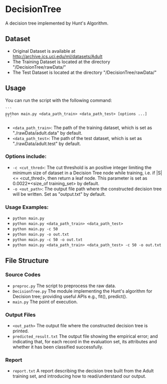 # DecisionTree
A decision tree implemented by Hunt's Algorithm.

## Dataset
- Original Dataset is available at http://archive.ics.uci.edu/ml/datasets/Adult
- The Training Dataset is located at the directory "/DecisionTree/rawData/"
- The Test Dataset is located at the directory "/DecisionTree/rawData/"

## Usage
You can run the script with the following command:

    ```
    python main.py <data_path_train> <data_path_test> [options ...]
    ```
* `<data_path_train>`: The path of the training dataset, which is set as "./rawData/adult.data" by default.
* `<data_path_test>`: The path of the test dataset, which is set as "./rawData/adult.test" by default.
### Options include:
* `-c <cut_thred>`: The cut threshold is an positive integer limiting the minimum size of dataset in a Decision Tree node while training, i.e. if |S| <= <cut_thred>, then return a leaf node. This parameter is set as 0.0022*<size_of training_set> by default.
* `-o <out_path>`: The output file path where the constructed decision tree will be written. Set as "output.txt" by default.

### Usage Examples:
* `python main.py`
* `python main.py <data_path_train> <data_path_test>`
* `python main.py -c 50`
* `python main.py -o out.txt`
* `python main.py -c 50 -o out.txt`
* `python main.py <data_path_train> <data_path_test> -c 50 -o out.txt`

## File Structure
### Source Codes
- `preproc.py`  The script to preprocess the raw data.
- `DecisionTree.py` The module implementing the Hunt's algorithm for Decision tree; providing useful APIs e.g., fit(), predict().
- `main.py` The point of execution. 

### Output Files
- `<out_path>` The output file where the constructed decision tree is printed.
- `predicted_result.txt` The output file showing the empirical error; and indicating that, for each record in the evaluation set, its attributes and whether it has been classified successfully. 

### Report
- `report.txt` A report describing the decision tree built from the Adult training set, and introducing how to read/understand our output. 



